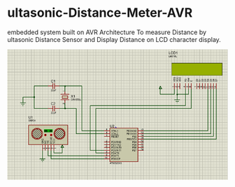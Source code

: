 # ultasonic-Distance-Meter-AVR
embedded system built on AVR Architecture To measure Distance by ultasonic Distance Sensor and Display Distance on LCD character display.

<img src="./ultraSonic sensor circuit.png">
